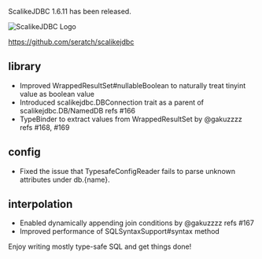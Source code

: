 ScalikeJDBC 1.6.11 has been released. 

![ScalikeJDBC Logo](http://scalikejdbc.org/img/logo.png)

https://github.com/seratch/scalikejdbc

## library

- Improved WrappedResultSet#nullableBoolean to naturally treat tinyint value as boolean value
- Introduced scalikejdbc.DBConnection trait as a parent of scalikejdbc.DB/NamedDB refs #166
- TypeBinder to extract values from WrappedResultSet by @gakuzzzz refs #168, #169

## config 

- Fixed the issue that TypesafeConfigReader fails to parse unknown attributes under db.{name}.

## interpolation

- Enabled dynamically appending join conditions by @gakuzzzz refs #167
- Improved performance of SQLSyntaxSupport#syntax method

Enjoy writing mostly type-safe SQL and get things done!

